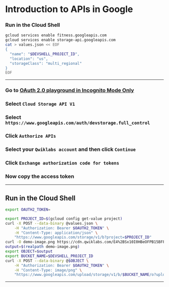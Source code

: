 # Introduction to APIs in Google
### Run in the Cloud Shell
```bash
gcloud services enable fitness.googleapis.com
gcloud services enable storage-api.googleapis.com
cat > values.json << EOF
{
  "name": "$DEVSHELL_PROJECT_ID",
  "location": "us",
  "storageClass": "multi_regional"
}
EOF
```
____
### Go to [OAuth 2.0 playground in Incognito Mode Only](https://developers.google.com/oauthplayground/)
### Select `Cloud Storage API V1`
### Select `https://www.googleapis.com/auth/devstorage.full_control`
### Click `Authorize APIs`
### Select your `Qwiklabs account` and then click `Continue`
### Click `Exchange authorization code for tokens`
### Now copy the access token
____
## Run in the Cloud Shell
```bash
export OAUTH2_TOKEN=
```
```bash
export PROJECT_ID=$(gcloud config get-value project)
curl -X POST --data-binary @values.json \
    -H "Authorization: Bearer $OAUTH2_TOKEN" \
    -H "Content-Type: application/json" \
    "https://www.googleapis.com/storage/v1/b?project=$PROJECT_ID"
curl -O demo-image.png https://cdn.qwiklabs.com/E4%2BSx10I0HBeOFPB15BFPzf9%2F%2FOK%2Btf7S0Mbn6aQ8fw%3D
output=$(realpath demo-image.png)
export OBJECT=$output
export BUCKET_NAME=$DEVSHELL_PROJECT_ID
curl -X POST --data-binary @$OBJECT \
    -H "Authorization: Bearer $OAUTH2_TOKEN" \
    -H "Content-Type: image/png" \
    "https://www.googleapis.com/upload/storage/v1/b/$BUCKET_NAME/o?uploadType=media&name=demo-image"
```
____
